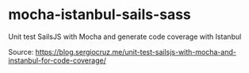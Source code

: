 # mocha-istanbul-sails-sass

Unit test SailsJS with Mocha and generate code coverage with Istanbul

Source: https://blog.sergiocruz.me/unit-test-sailsjs-with-mocha-and-instanbul-for-code-coverage/
